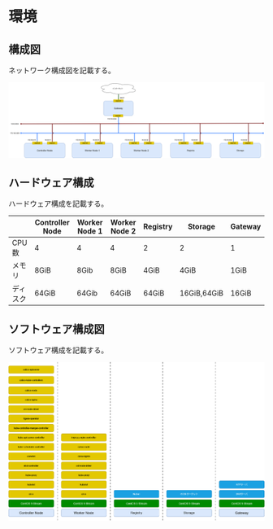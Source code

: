 # 環境

## 構成図

ネットワーク構成図を記載する。

![ネットワーク構成図](../_static/image/network_diagram.png "ネットワーク構成図")

## ハードウェア構成

ハードウェア構成を記載する。

|          | Controller Node | Worker Node 1 | Worker Node 2 | Registry | Storage    | Gateway |
| -------- | --------------- | ------------- | ------------- | -------- | ---------- | ------- |
| CPU 数   | 4               | 4             | 4             | 2        | 2          | 1       |
| メモリ   | 8GiB            | 8Gib          | 8GiB          | 4GiB     | 4GiB       | 1GiB    |
| ディスク | 64GiB           | 64Gib         | 64GiB         | 64GiB    | 16GiB,64GiB| 16GiB   |

## ソフトウェア構成図

ソフトウェア構成を記載する。

![ソフトウェア構成図](../_static/image/software_diagram.png "ソフトウェア構成図")
